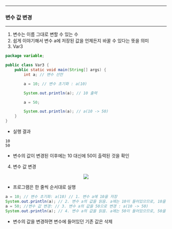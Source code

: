 -----
### 변수 값 변경
-----
1. 변수는 이름 그대로 변할 수 있는 수
2. 쉽게 이야기해서 변수 a에 저장된 값을 언제든지 바꿀 수 있다는 뜻을 의미
3. Var3
```java
package variable;

public class Var3 {
    public static void main(String[] args) {
        int a; // 변수 선언

        a = 10; // 변수 초기화 : a(10)

        System.out.println(a); // 10 출력

        a = 50;

        System.out.println(a); // a(10 -> 50)
    }
}
```
  - 실행 결과
```
10
50
```
  - 변수의 값이 변경된 이후에는 10 대신에 50이 출력된 것을 확인

4. 변수 값 변경
<div align="center">
<img src="https://github.com/user-attachments/assets/96ef0311-c182-4a19-9bea-82de5aadc440">
</div>

  - 프로그램은 한 줄씩 순서대로 실행
```java
a = 10; // 변수 초기화: a(10) // 1. 변수 a에 10을 저장
System.out.println(a); // 2. 변수 a의 값을 읽음. a에는 10이 들어있으므로, 10을 출력
a = 50; //변수 값 변경: // 3. 변수 a의 값을 50으로 변경 : a(10 -> 50)
System.out.println(a); // 4. 변수 a의 값을 읽음. a에는 50이 들어있으므로, 50을 출력
```
  - 변수의 값을 변경하면 변수에 들어있던 기존 값은 삭제
